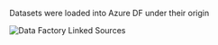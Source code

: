 Datasets were loaded into Azure DF under their origin

![Data Factory Linked Sources](https://github.com/user-attachments/assets/68e0287d-42fc-42dc-99e7-d8e3ccda1dbf)
